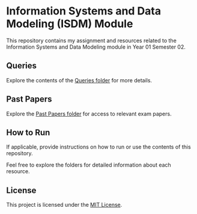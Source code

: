 # Information Systems and Data Modeling (ISDM) Module

This repository contains my assignment and resources related to the Information Systems and Data Modeling module in Year 01 Semester 02.

## Queries
Explore the contents of the [Queries folder](https://github.com/Harshamal-Masinghe/ISDM/tree/819a3097d14df3828bbdd7d10cbe79ee04c28729/Querys) for more details.

## Past Papers

Explore the [Past Papers folder](https://github.com/Harshamal-Masinghe/ISDM/tree/819a3097d14df3828bbdd7d10cbe79ee04c28729/Past%20Papers) for access to relevant exam papers.

## How to Run

If applicable, provide instructions on how to run or use the contents of this repository.

Feel free to explore the folders for detailed information about each resource.

## License

This project is licensed under the [MIT License](LICENSE).
